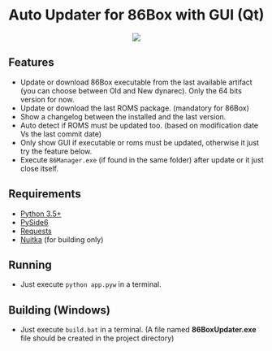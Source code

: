 # Auto Updater for 86Box with GUI (Qt)

<p align="center">
  <img src="https://github.com/user-attachments/assets/24408e2d-ec27-40a9-a7c4-58acb8962ed3"/>
</p>

## Features
- Update or download 86Box executable from the last available artifact (you can choose between Old and New dynarec). Only the 64 bits version for now.
- Update or download the last ROMS package. (mandatory for 86Box)
- Show a changelog between the installed and the last version.
- Auto detect if ROMS must be updated too. (based on modification date Vs the last commit date)
- Only show GUI if executable or roms must be updated, otherwise it just try the feature below.
- Execute `86Manager.exe` (if found in the same folder) after update or it just close itself.

## Requirements
- [Python 3.5+](https://www.python.org/downloads/)
- [PySide6](https://pypi.org/project/PySide6/)
- [Requests](https://pypi.org/project/requests/)
- [Nuitka](https://pypi.org/project/Nuitka/) (for building only)

## Running
- Just execute `python app.pyw` in a terminal.

## Building (Windows)
- Just execute `build.bat` in a terminal. (A file named **86BoxUpdater.exe** file should be created in the project directory)
